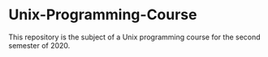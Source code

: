 # Unix-Programming-Course


This repository is the subject of a Unix programming course for the second semester of 2020.
